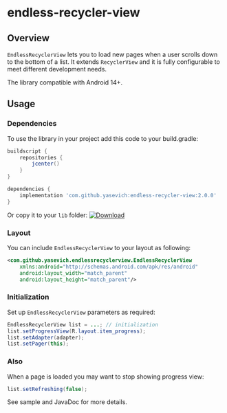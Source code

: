 # endless-recycler-view

## Overview

`EndlessRecyclerView` lets you to load new pages when a user scrolls down to the bottom of a list.
It extends `RecyclerView` and it is fully configurable to meet different development needs.

The library compatible with Android 14+.

## Usage

### Dependencies

To use the library in your project add this code to your build.gradle:

```groovy
buildscript {
    repositories {
        jcenter()
    }
}

dependencies {
    implementation 'com.github.yasevich:endless-recycler-view:2.0.0'
}
```

Or copy it to your `lib` folder: [![Download](https://api.bintray.com/packages/slava/maven/endless-recycler-view/images/download.svg)](https://bintray.com/slava/maven/endless-recycler-view/_latestVersion)

### Layout

You can include `EndlessRecyclerView` to your layout as following:

```xml
<com.github.yasevich.endlessrecyclerview.EndlessRecyclerView
    xmlns:android="http://schemas.android.com/apk/res/android"
    android:layout_width="match_parent"
    android:layout_height="match_parent"/>
```

### Initialization

Set up `EndlessRecyclerView` parameters as required:

```java
EndlessRecyclerView list = ...; // initialization
list.setProgressView(R.layout.item_progress);
list.setAdapter(adapter);
list.setPager(this);
```

### Also

When a page is loaded you may want to stop showing progress view:

```java
list.setRefreshing(false);
```

See sample and JavaDoc for more details.
